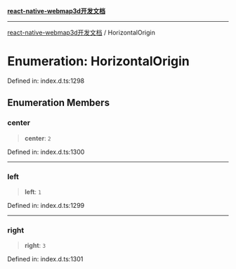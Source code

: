 [**react-native-webmap3d开发文档**](../README.md)

***

[react-native-webmap3d开发文档](../globals.md) / HorizontalOrigin

# Enumeration: HorizontalOrigin

Defined in: index.d.ts:1298

## Enumeration Members

### center

> **center**: `2`

Defined in: index.d.ts:1300

***

### left

> **left**: `1`

Defined in: index.d.ts:1299

***

### right

> **right**: `3`

Defined in: index.d.ts:1301
